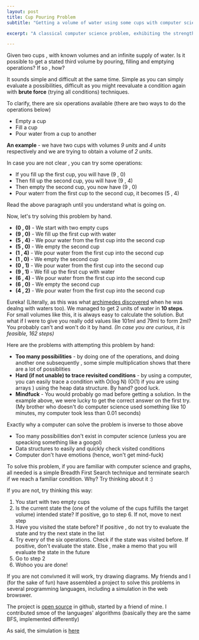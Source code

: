 ```yaml
---
layout: post
title: Cup Pouring Problem
subtitle: "Getting a volume of water using some cups with computer science"

excerpt: "A classical computer science problem, exhibiting the strength of a simple graph searching technique"

---
```


Given two cups , with known volumes and an infinite supply of water. Is it possible to get a stated third volume by pouring, filling and emptying operations? If so , how? 

It sounds simple and difficult at the same time. Simple as you can simply evaluate a possibilities, difficult as you might reevaluate a condition again with <strong>brute force</strong> (trying all conditions) techniques.

To clarify, there are six operations available (there are two ways to do the operations below)
* Empty a cup
* Fill a cup
* Pour water from a cup to another

<strong>An example</strong> - we have two cups with volumes <em>9 units</em> and <em>4 units</em> respectively and we are trying to obtain a volume of <em>2 units</em>. 

In case you are not clear , you can try some operations:
* If you fill up the first cup, you will have (9 , 0)
* Then fill up the second cup, you will have (9 , 4)
* Then empty the second cup, you now have (9 , 0)
* Pour waterr from the first cup to the second cup, it becomes (5 , 4)

Read the above paragraph until you understand what is going on.

Now, let's try solving this problem by hand.
* <strong>(0 , 0)</strong> - We start with two empty cups
* <strong>(9 , 0)</strong> - We fill up the first cup with water
* <strong>(5 , 4)</strong> - We pour water from the first cup into the second cup
* <strong>(5 , 0)</strong> - We empty the second cup
* <strong>(1 , 4)</strong> - We pour water from the first cup into the second cup
* <strong>(1 , 0)</strong> - We empty the second cup
* <strong>(0 , 1)</strong> - We pour water from the first cup into the second cup
* <strong>(9 , 1)</strong> - We fill up the first cup with water
* <strong>(6 , 4)</strong> - We pour water from the first cup into the second cup
* <strong>(6 , 0)</strong> - We empty the second cup
* <strong>(4 , 2)</strong> - We pour water from the first cup into the second cup

Eureka! (Literally, as this was what <a href="http://en.wikipedia.org/wiki/Archimedes'_principle" target="_blank">archimedes discovered</a> when he was dealng with waters too). We managed to get 2 units of water in <strong>10 steps</strong>. For small volumes like this, it is always easy to calculate the solution. But what if I were to give you really odd values like 101ml and 79ml to form 2ml? You probably can't and won't do it by hand. <em>(In case you are curious, it is feasible, 162 steps)</em>

Here are the problems with attempting this problem by hand:
* <strong>Too many possibilities</strong> - by doing one of the operations, and doing another one subsequently , some simple multiplication shows that there are a lot of possiblities
* <strong>Hard (if not unable) to trace revisited conditions</strong> - by using a computer, you can easily trace a condition with O(log N) (O(1) if you are using arrays ) using the heap data structure. By hand? good luck.
* <strong>Mindfuck</strong> - You would probably go mad before getting a solution. In the example above, we were lucky to get the correct answer on the first try. (My brother who doesn't do computer science used something like 10 minutes, my computer took less than 0.01 seconds)

Exactly why a computer can solve the problem is inverse to those above
* Too many possibilities don't exist in computer science (unless you are speacking something like a googol)
* Data structures to easily and quickly check visited conditions
* Computer don't have emotions (hence, won't get mind-fuck)

To solve this problem, if you are familiar with computer science and graphs, all needed is a simple Breadth First Search technique and terminate search if we reach a familiar condition. Why? Try thinking about it :)

If you are not, try thinking this way:

<p>
    <ol>
        <li>You start with two empty cups</li>
        <li>Is the current state the (one of the volume of the cups fulfills the target volume) intended state? If positive, go to step 6. If not, move to next step</li>
        <li>Have you visited the state before? If positive , do not try to evaluate the state and try the next state in the list</li>
        <li>Try every of the six operations. Check if the state was visited before. If positive, don't evaluate the state. Else , make a memo that you will evaluate the state in the future</li>
        <li>Go to step 2</li>
        <li>Wohoo you are done!</li>
    </ol>
</p>

If you are not convivned it will work, try drawing diagrams. My friends and I (for the sake of fun) have assembled a project to solve this problems in several programming languages, including a simulation in the web browswer.

The project is <a href='https://github.com/yihangho/cups' target='_blank'>open source</a> in github, started by a friend of mine. I contributed smoe of the languages' algorithms (basically they are the same BFS, implemented differently)

As said, the simulation is <a href='/cup-pouring-problem/simulation/'>here</a>

